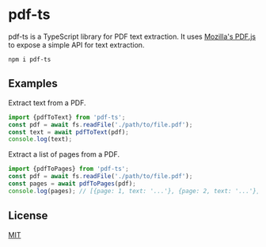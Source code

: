 # pdf-ts

pdf-ts is a TypeScript library for PDF text extraction. It uses [Mozilla's PDF.js](https://mozilla.github.io/pdf.js) to expose a simple API for text extraction.

```shell
npm i pdf-ts
```

## Examples

Extract text from a PDF.

```ts
import {pdfToText} from 'pdf-ts';
const pdf = await fs.readFile('./path/to/file.pdf');
const text = await pdfToText(pdf);
console.log(text);
```

Extract a list of pages from a PDF.

```ts
import {pdfToPages} from 'pdf-ts';
const pdf = await fs.readFile('./path/to/file.pdf');
const pages = await pdfToPages(pdf);
console.log(pages); // [{page: 1, text: '...'}, {page: 2, text: '...'}, ...]
```

## License

[MIT](LICENSE)

